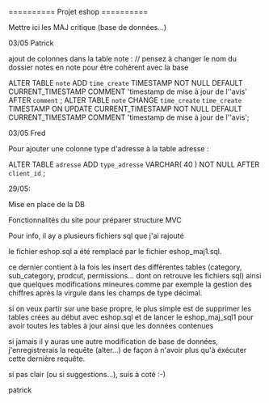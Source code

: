 ========== Projet eshop ==========

Mettre ici les MAJ critique (base de données...)




03/05 Patrick

ajout de colonnes dans la table note : 
// pensez à changer le nom du dossier notes en note pour être cohérent avec la base

ALTER TABLE `note` ADD `time_create` TIMESTAMP NOT NULL DEFAULT CURRENT_TIMESTAMP COMMENT 'timestamp de mise à jour de l''avis' AFTER `comment` ;
ALTER TABLE `note` CHANGE `time_create` `time_create` TIMESTAMP ON UPDATE CURRENT_TIMESTAMP NOT NULL DEFAULT CURRENT_TIMESTAMP COMMENT 'timestamp de mise à jour de l''avis'; 

03/05 Fred

Pour ajouter une colonne type d'adresse à la table adresse :

ALTER TABLE `adresse` ADD `type_adresse` VARCHAR( 40 ) NOT NULL AFTER `client_id` ;







29/05:

Mise en place de la DB

Fonctionnalités du site pour préparer structure MVC

Pour info, il ay a plusieurs fichiers sql que j'ai rajouté

le fichier eshop.sql  a été remplacé par le fichier eshop_maj1.sql.

ce dernier contient à la fois les insert des différentes tables (category, sub_category, prodcut, permissions... dont on retrouve les fichiers sql) ainsi que quelques modifications mineures comme par exemple la gestion des chiffres après la virgule dans les champs de type décimal.

si on veux partir sur une base propre, le plus simple est de supprimer les tables crées au début avec eshop.sql et de lancer le eshop_maj_sql1 pour avoir toutes les tables à jour ainsi que les données contenues

si jamais il y auras une autre modification de base de données, j'enregistrerais la requête (alter...) de façon à n'avoir plus qu'à éxécuter cette dernière requête.

si pas clair (ou si suggestions...), suis à coté :-)

patrick
